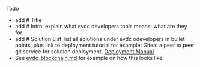 Todo

- add # Title
- add # Intro: explain what evdc developers tools means, what are they for.
- add # Solution List: list all solutions under evdc odevelopers in bullet points, plus link to deployment tutorial
    for example: 
     Gitea: a peer to peer  git service for solution deployment. [Deployment Manual](LINK)
- See [evdc_blockchain.md](evdc_blockchain) for example on how this looks like.
